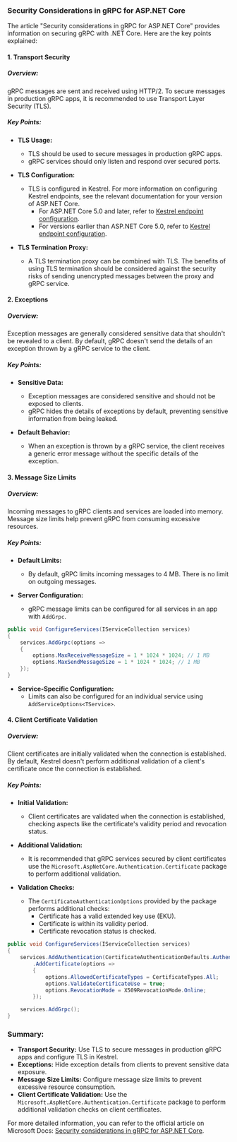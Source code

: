 ### Security Considerations in gRPC for ASP.NET Core

The article "Security considerations in gRPC for ASP.NET Core" provides information on securing gRPC with .NET Core. Here are the key points explained:

#### 1. Transport Security

##### Overview:
gRPC messages are sent and received using HTTP/2. To secure messages in production gRPC apps, it is recommended to use Transport Layer Security (TLS).

##### Key Points:
- **TLS Usage:**
  - TLS should be used to secure messages in production gRPC apps.
  - gRPC services should only listen and respond over secured ports.

- **TLS Configuration:**
  - TLS is configured in Kestrel. For more information on configuring Kestrel endpoints, see the relevant documentation for your version of ASP.NET Core.
    - For ASP.NET Core 5.0 and later, refer to [Kestrel endpoint configuration](https://docs.microsoft.com/en-us/aspnet/core/fundamentals/servers/kestrel/endpoints).
    - For versions earlier than ASP.NET Core 5.0, refer to [Kestrel endpoint configuration](https://docs.microsoft.com/en-us/aspnet/core/fundamentals/servers/kestrel#endpoint-configuration).

- **TLS Termination Proxy:**
  - A TLS termination proxy can be combined with TLS. The benefits of using TLS termination should be considered against the security risks of sending unencrypted messages between the proxy and gRPC service.

#### 2. Exceptions

##### Overview:
Exception messages are generally considered sensitive data that shouldn't be revealed to a client. By default, gRPC doesn't send the details of an exception thrown by a gRPC service to the client.

##### Key Points:
- **Sensitive Data:**
  - Exception messages are considered sensitive and should not be exposed to clients.
  - gRPC hides the details of exceptions by default, preventing sensitive information from being leaked.

- **Default Behavior:**
  - When an exception is thrown by a gRPC service, the client receives a generic error message without the specific details of the exception.

#### 3. Message Size Limits

##### Overview:
Incoming messages to gRPC clients and services are loaded into memory. Message size limits help prevent gRPC from consuming excessive resources.

##### Key Points:
- **Default Limits:**
  - By default, gRPC limits incoming messages to 4 MB. There is no limit on outgoing messages.

- **Server Configuration:**
  - gRPC message limits can be configured for all services in an app with `AddGrpc`.

```csharp name=Startup.cs
public void ConfigureServices(IServiceCollection services)
{
    services.AddGrpc(options =>
    {
        options.MaxReceiveMessageSize = 1 * 1024 * 1024; // 1 MB
        options.MaxSendMessageSize = 1 * 1024 * 1024; // 1 MB
    });
}
```

- **Service-Specific Configuration:**
  - Limits can also be configured for an individual service using `AddServiceOptions<TService>`.

#### 4. Client Certificate Validation

##### Overview:
Client certificates are initially validated when the connection is established. By default, Kestrel doesn't perform additional validation of a client's certificate once the connection is established.

##### Key Points:
- **Initial Validation:**
  - Client certificates are validated when the connection is established, checking aspects like the certificate's validity period and revocation status.

- **Additional Validation:**
  - It is recommended that gRPC services secured by client certificates use the `Microsoft.AspNetCore.Authentication.Certificate` package to perform additional validation.

- **Validation Checks:**
  - The `CertificateAuthenticationOptions` provided by the package performs additional checks:
    - Certificate has a valid extended key use (EKU).
    - Certificate is within its validity period.
    - Certificate revocation status is checked.

```csharp name=Startup.cs
public void ConfigureServices(IServiceCollection services)
{
    services.AddAuthentication(CertificateAuthenticationDefaults.AuthenticationScheme)
        .AddCertificate(options =>
        {
            options.AllowedCertificateTypes = CertificateTypes.All;
            options.ValidateCertificateUse = true;
            options.RevocationMode = X509RevocationMode.Online;
        });

    services.AddGrpc();
}
```

### Summary:

- **Transport Security:** Use TLS to secure messages in production gRPC apps and configure TLS in Kestrel.
- **Exceptions:** Hide exception details from clients to prevent sensitive data exposure.
- **Message Size Limits:** Configure message size limits to prevent excessive resource consumption.
- **Client Certificate Validation:** Use the `Microsoft.AspNetCore.Authentication.Certificate` package to perform additional validation checks on client certificates.

For more detailed information, you can refer to the official article on Microsoft Docs: [Security considerations in gRPC for ASP.NET Core](https://docs.microsoft.com/en-us/aspnet/core/grpc/security).
